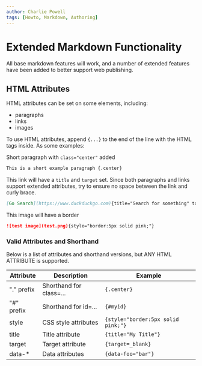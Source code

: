 ```yaml
---
author: Charlie Powell
tags: [Howto, Markdown, Authoring]
---
```


# Extended Markdown Functionality

All base markdown features will work, and a number of extended features have
been added to better support web publishing.

## HTML Attributes

HTML attributes can be set on some elements, including:

* paragraphs
* links
* images

To use HTML attributes, append `{...}` to the end of the line with the HTML tags inside.
As some examples:

Short paragraph with `class="center"` added

```markdown
This is a short example paragraph {.center}
```

This link will have a `title` and `target` set.
Since both paragraphs and links support extended attributes, try to ensure
no space between the link and curly brace.

```md
[Go Search](https://www.duckduckgo.com){title="Search for something" target=_blank}
```

This image will have a border

```markdown
![test image](test.png){style="border:5px solid pink;"}
```

### Valid Attributes and Shorthand

Below is a list of attributes and shorthand versions,
but ANY HTML ATTRIBUTE is supported.

| Attribute  | Description             | Example                            |
|------------|-------------------------|------------------------------------|
| "." prefix | Shorthand for class=... | `{.center}`                        |
| "#" prefix | Shorthand for id=...    | `{#myid}`                          |
| style      | CSS style attributes    | `{style="border:5px solid pink;"}` |
| title      | Title attribute         | `{title="My Title"}`               |
| target     | Target attribute        | `{target=_blank}`                  |
| data-*     | Data attributes         | `{data-foo="bar"}`                 |

